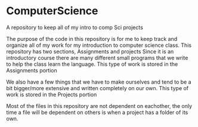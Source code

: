 # ComputerScience
A repository to keep all of my intro to comp Sci projects

The purpose of the code in this repository is for me to keep track and organize all of my work for my 
introduction to computer science class.
This repository has two sections, Assignments and projects
Since it is an introductory course there are many different small programs that we write
to help the class learn the language.
This type of work is stored in the Assignments portion

We also have a few things that we have to make ourselves and tend to be a bit bigger/more extensive and written completely on 
our own. 
This type of work is stored in the Projects portion

Most of the files in this repository are not dependent on eachother, the only time a file will be dependent on others
is when a project has a folder of its own.
